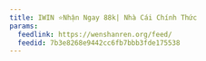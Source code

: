 ```yaml
---
title: IWIN ⭐️Nhận Ngay 88k| Nhà Cái Chính Thức
params:
  feedlink: https://wenshanren.org/feed/
  feedid: 7b3e8268e9442cc6fb7bbb3fde175538
---
```

